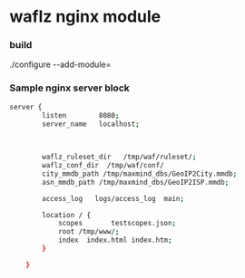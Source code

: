 # waflz nginx module

### build

./configure --add-module=<path to nginx module>

### Sample nginx server block
```sh
server {
        listen        8080;
        server_name   localhost;

        
        
        waflz_ruleset_dir   /tmp/waf/ruleset/;
        waflz_conf_dir  /tmp/waf/conf/
        city_mmdb_path /tmp/maxmind_dbs/GeoIP2City.mmdb;
        asn_mmdb_path /tmp/maxmind_dbs/GeoIP2ISP.mmdb;

        access_log   logs/access_log  main;

        location / {
            scopes       testscopes.json;
            root /tmp/www/;
            index  index.html index.htm;
        }

    }
```